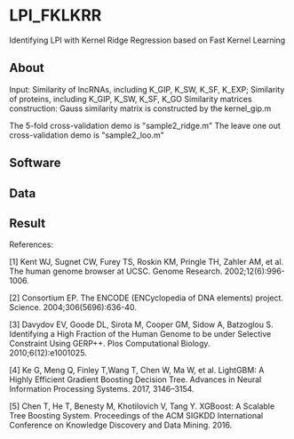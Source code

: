 # LPI_FKLKRR
Identifying LPI with Kernel Ridge Regression based on Fast Kernel Learning
## About
Input: Similarity of lncRNAs, including K_GIP, K_SW, K_SF, K_EXP;
       Similarity of proteins, including K_GIP, K_SW, K_SF, K_GO
Similarity matrices construction:
       Gauss similarity matrix is constructed by the kernel_gip.m
      
The 5-fold cross-validation demo is "sample2_ridge.m"
The leave one out cross-validation demo is "sample2_loo.m"
## Software

## Data

## Result

References:

[1] Kent WJ, Sugnet CW, Furey TS, Roskin KM, Pringle TH, Zahler AM, et al. The human genome browser at UCSC. Genome Research. 2002;12(6):996-1006.

[2] Consortium EP. The ENCODE (ENCyclopedia of DNA elements) project. Science. 2004;306(5696):636-40.

[3] Davydov EV, Goode DL, Sirota M, Cooper GM, Sidow A, Batzoglou S. Identifying a High Fraction of the Human Genome to be under Selective Constraint Using GERP++. Plos Computational Biology. 2010;6(12):e1001025.

[4] Ke G, Meng Q, Finley T,Wang T, Chen W, Ma W, et al. LightGBM: A Highly Efficient Gradient Boosting Decision Tree. Advances in Neural Information Processing Systems. 2017, 3146–3154.

[5] Chen T, He T, Benesty M, Khotilovich V, Tang Y. XGBoost: A Scalable Tree Boosting System. Proceedings of the ACM SIGKDD International Conference on Knowledge Discovery and Data Mining. 2016.
